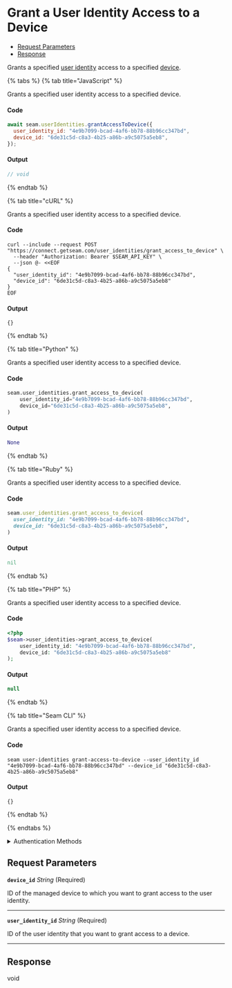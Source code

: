 # Grant a User Identity Access to a Device

- [Request Parameters](#request-parameters)
- [Response](#response)

Grants a specified [user identity](../../capability-guides/mobile-access/managing-mobile-app-user-accounts-with-user-identities.md#what-is-a-user-identity) access to a specified [device](../../core-concepts/devices/README.md).


{% tabs %}
{% tab title="JavaScript" %}

Grants a specified user identity access to a specified device.

#### Code

```javascript
await seam.userIdentities.grantAccessToDevice({
  user_identity_id: "4e9b7099-bcad-4af6-bb78-88b96cc347bd",
  device_id: "6de31c5d-c8a3-4b25-a86b-a9c5075a5eb8",
});
```

#### Output

```javascript
// void
```
{% endtab %}

{% tab title="cURL" %}

Grants a specified user identity access to a specified device.

#### Code

```curl
curl --include --request POST "https://connect.getseam.com/user_identities/grant_access_to_device" \
  --header "Authorization: Bearer $SEAM_API_KEY" \
  --json @- <<EOF
{
  "user_identity_id": "4e9b7099-bcad-4af6-bb78-88b96cc347bd",
  "device_id": "6de31c5d-c8a3-4b25-a86b-a9c5075a5eb8"
}
EOF
```

#### Output

```curl
{}
```
{% endtab %}

{% tab title="Python" %}

Grants a specified user identity access to a specified device.

#### Code

```python
seam.user_identities.grant_access_to_device(
    user_identity_id="4e9b7099-bcad-4af6-bb78-88b96cc347bd",
    device_id="6de31c5d-c8a3-4b25-a86b-a9c5075a5eb8",
)
```

#### Output

```python
None
```
{% endtab %}

{% tab title="Ruby" %}

Grants a specified user identity access to a specified device.

#### Code

```ruby
seam.user_identities.grant_access_to_device(
  user_identity_id: "4e9b7099-bcad-4af6-bb78-88b96cc347bd",
  device_id: "6de31c5d-c8a3-4b25-a86b-a9c5075a5eb8",
)
```

#### Output

```ruby
nil
```
{% endtab %}

{% tab title="PHP" %}

Grants a specified user identity access to a specified device.

#### Code

```php
<?php
$seam->user_identities->grant_access_to_device(
    user_identity_id: "4e9b7099-bcad-4af6-bb78-88b96cc347bd",
    device_id: "6de31c5d-c8a3-4b25-a86b-a9c5075a5eb8"
);
```

#### Output

```php
null
```
{% endtab %}

{% tab title="Seam CLI" %}

Grants a specified user identity access to a specified device.

#### Code

```seam_cli
seam user-identities grant-access-to-device --user_identity_id "4e9b7099-bcad-4af6-bb78-88b96cc347bd" --device_id "6de31c5d-c8a3-4b25-a86b-a9c5075a5eb8"
```

#### Output

```seam_cli
{}
```
{% endtab %}

{% endtabs %}


<details>

<summary>Authentication Methods</summary>

- API key
- Personal access token
  <br>Must also include the `seam-workspace` header in the request.

To learn more, see [Authentication](https://docs.seam.co/latest/api/authentication).
</details>

## Request Parameters

**`device_id`** *String* (Required)

ID of the managed device to which you want to grant access to the user identity.

---

**`user_identity_id`** *String* (Required)

ID of the user identity that you want to grant access to a device.

---


## Response

void

